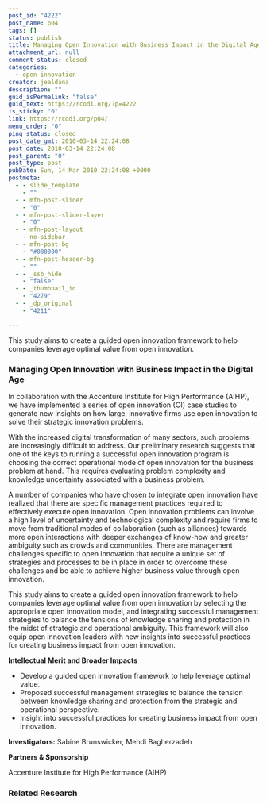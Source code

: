 ```yaml
---
post_id: "4222"
post_name: p04
tags: []
status: publish
title: Managing Open Innovation with Business Impact in the Digital Age
attachment_url: null
comment_status: closed
categories:
  - open-innovation
creator: jealdana
description: ""
guid_isPermalink: "false"
guid_text: https://rcodi.org/?p=4222
is_sticky: "0"
link: https://rcodi.org/p04/
menu_order: "0"
ping_status: closed
post_date_gmt: 2010-03-14 22:24:08
post_date: 2010-03-14 22:24:08
post_parent: "0"
post_type: post
pubDate: Sun, 14 Mar 2010 22:24:08 +0000
postmeta:
  - - slide_template
    - ""
  - - mfn-post-slider
    - "0"
  - - mfn-post-slider-layer
    - "0"
  - - mfn-post-layout
    - no-sidebar
  - - mfn-post-bg
    - "#000000"
  - - mfn-post-header-bg
    - ""
  - - _ssb_hide
    - "false"
  - - _thumbnail_id
    - "4279"
  - - _dp_original
    - "4211"

---
```

This study aims to create a guided open innovation framework to help companies leverage optimal value from open innovation.
### **Managing Open Innovation with Business Impact in the Digital Age** 

In collaboration with the Accenture Institute for High Performance (AIHP), we have implemented a series of open innovation (OI) case studies to generate new insights on how large, innovative firms use open innovation to solve their strategic innovation problems.

With the increased digital transformation of many sectors, such problems are increasingly difficult to address. Our preliminary research suggests that one of the keys to running a successful open innovation program is choosing the correct operational mode of open innovation for the business problem at hand. This requires evaluating problem complexity and knowledge uncertainty associated with a business problem.

A number of companies who have chosen to integrate open innovation have realized that there are specific management practices required to effectively execute open innovation. Open innovation problems can involve a high level of uncertainty and technological complexity and require firms to move from traditional modes of collaboration (such as alliances) towards more open interactions with deeper exchanges of know-how and greater ambiguity such as crowds and communities. There are management challenges specific to open innovation that require a unique set of strategies and processes to be in place in order to overcome these challenges and be able to achieve higher business value through open innovation.

This study aims to create a guided open innovation framework to help companies leverage optimal value from open innovation by selecting the appropriate open innovation model, and integrating successful management strategies to balance the tensions of knowledge sharing and protection in the midst of strategic and operational ambiguity. This framework will also equip open innovation leaders with new insights into successful practices for creating business impact from open innovation.

**Intellectual Merit and Broader Impacts**

*   Develop a guided open innovation framework to help leverage optimal value.
*   Proposed successful management strategies to balance the tension between knowledge sharing and protection from the strategic and operational perspective.
*   Insight into successful practices for creating business impact from open innovation.

**Investigators:** Sabine Brunswicker, Mehdi Bagherzadeh

**Partners & Sponsorship** 

Accenture Institute for High Performance (AIHP)

### Related Research
